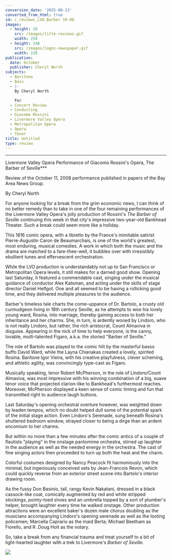 ```yaml
---
conversion_date: '2025-08-13'
converted_from_html: true
id: c_reviews_LVO_Barber 10-08
images:
  - height: 28
    src: /images/title-reviews.gif
    width: 250
  - height: 248
    src: /images/logos-newspaper.gif
    width: 220
publication:
  date: October
  publisher: Cheryl North
subjects:
  - Baritone
  - Bass
  - |-
    By Cheryl North

    For
  - Concert Review
  - Conducting
  - Giacomo Rossini
  - Livermore Valley Opera
  - Metropolitan Opera
  - Opera
  - Tenor
title: Untitled
type: review
---
```


***

Livermore Valley Opera Performance of Giacomo Rossini's Opera, The Barber of Seville***

Review of the October 11, 2008 performance published in papers of the Bay Area News Group.

By Cheryl North

For anyone looking for a break from the grim economic news, I can think of no better remedy than to take in one of the four remaining performances of the Livermore Valley Opera's jolly production of Rossini's *The Barber of Seville* continuing this week in that city's impressive two-year-old Bankhead Theater. Such a break could seem more like a holiday.

 This 1816 comic opera, with a libretto by the France's inimitable satirist Pierre-Augustin Caron de Beaumarchais, is one of the world's greatest, most enduring, musical comedies. A work in which both the music and the drama are matched to a fare-thee-well, it bubbles over with irresistibly ebullient tunes and effervescent orchestration.

 While the LVO production is understandably not up to San Francisco or Metropolitan Opera levels, it still makes for a darned good show. Opening last Saturday, it featured a commendable cast, singing under the musical guidance of conductor Alex Katsman, and acting under the skills of stage director Daniel Helfgot. One and all seemed to be having a rollicking good time, and they delivered multiple pleasures to the audience.

 Barber's timeless tale charts the come-uppance of Dr. Bartolo, a crusty old curmudgeon living in 18th century Seville, as he attempts to woo his lovely young ward, Rosina, into marriage, thereby gaining access to both her inheritance and her charms. She, in turn, is ardently wooed by Lindoro, who is not really Lindoro, but rather, the rich aristocrat, Count Almaviva in disguise. Appearing in the nick of time to help everyone, is the canny, lovable, multi-talented Figaro, a.k.a. the storied "Barber of Seville."

 The role of Bartolo was played to the comic hilt by the masterful basso buffo David Ward, while the Layna Chianakas created a lovely, spirited Rosina. Baritone Igor Vieira, with his creative playfulness, clever scheming, and athletic agility, was convincingly type-cast as Figaro.

 Musically speaking, tenor Robert McPherson, in the role of Lindoro/Count Almaviva, was most impressive with his winning combination of a big, suave tenor voice that projected clarion-like to Bankhead's furthermost reaches. Moreover, McPherson displayed a keen sense of comic timing and fun that transmitted right to audience laugh buttons.

 Last Saturday's opening orchestral overture however, was weighted down by leaden tempos, which no doubt helped dull some of the potential spark of the initial stage action. Even Lindoro's Serenade, sung beneath Rosina's shuttered bedroom window, strayed closer to being a dirge than an ardent encomium to her charms.

 But within no more than a few minutes after the comic antics of a couple of flautists "playing" in the onstage pantomime orchestra, stirred up laughter in the audience as well as the needed energy in the orchestra. The cast of fine singing actors then proceeded to turn up both the heat and the charm.

 Colorful costumes designed by Nancy Peacock fit harmoniously into the minimal, but ingeniously conceived sets by Jean-Francois Revon, which could quickly reverse from an exterior street scene into Bartolo's interior drawing room.

 As the fussy Don Basinio, tall, rangy Kevin Nakatani, dressed in a black cassock-like coat, comically augmented by red and white stripped stockings, pointy-toed shoes and an umbrella topped by a sort of plumber's helper, brought laughter every time he walked onstage. Other production attractions were an excellent baker's dozen male chorus doubling as the musicians accompanying Lindoro's opening serenade as well as the looting policemen; Marcella Caprario as the maid Berta; Michael Beetham as Fiorello, and R .Doug Holt as the notary.

 So, take a break from any financial trauma and treat yourself to a bit of light-hearted laughter with a trek to Livermore's *Barber of Seville.*

![](/images/logos-newspaper.gif)


